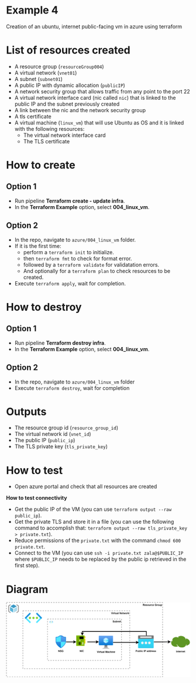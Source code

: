 # Example 4

Creation of an ubuntu, internet public-facing vm in azure using terraform

# List of resources created

* A resource group (`resourceGroup004`)
* A virtual network (`vnet01`)
* A subnet (`subnet01`)
* A public IP with dynamic allocation (`publicIP`)
* A network security group that allows traffic from any point to the port 22
* A virtual network interface card (nic called `nic`) that is linked to the
  public IP and the subnet previously created
* A link between the nic and the network security group
* A tls certificate
* A virtual machine (`linux_vm`) that will use Ubuntu as OS and it is linked
  with the following resources:
  * The virtual network interface card
  * The TLS certificate

# How to create

## Option 1

* Run pipeline **Terraform create - update infra**.
* In the **Terraform Example** option, select **004_linux_vm**.

## Option 2

* In the repo, navigate to `azure/004_linux_vm` folder.
* If it is the first time:
  * perform a `terraform init` to initialize.
  * then `terraform fmt` to check for format error.
  * followed by a `terraform validate` for validatation errors.
  * And optionally for a `terraform plan` to check resources to be created.
* Execute `terraform apply`, wait for completion.

# How to destroy

## Option 1

* Run pipeline **Terraform destroy infra**.
* In the **Terraform Example** option, select **004_linux_vm**.

## Option 2

* In the repo, navigate to `azure/004_linux_vm` folder
* Execute `terraform destroy`, wait for completion

# Outputs

* The resource group id (`resource_group_id`)
* The virtual network id (`vnet_id`)
* The public IP (`public_ip`)
* The TLS private key (`tls_private_key`)

# How to test

* Open azure portal and check that all resources are created

**How to test connectivity**

* Get the public IP of the VM (you can use `terraform output --raw public_ip`).
* Get the private TLS and store it in a file (you can use the following command
  to accomplish that: `terraform output --raw tls_private_key > private.txt`).
* Reduce permissions of the `private.txt` with the command `chmod 600 private.txt`.
* Connect to the VM (you can use `ssh -i private.txt zala@$PUBLIC_IP` where
  `$PUBLIC_IP` needs to be replaced by the public ip retrieved in the first step).

# Diagram

![Diagram Exercise 4](/images/Exercise_004.svg)
